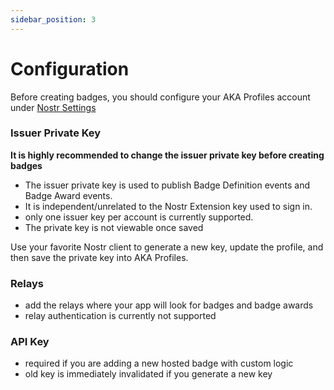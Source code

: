 ```yaml
---
sidebar_position: 3
---
```


# Configuration

Before creating badges, you should configure your AKA Profiles account under [Nostr Settings](https://app.akaprofiles.com/creator/developer/keypair)

### Issuer Private Key

**It is highly recommended to change the issuer private key before creating badges**

- The issuer private key is used to publish Badge Definition events and Badge Award events.
- It is independent/unrelated to the Nostr Extension key used to sign in.
- only one issuer key per account is currently supported.
- The private key is not viewable once saved

Use your favorite Nostr client to generate a new key, update the profile, and then save the private key into AKA Profiles.

### Relays

- add the relays where your app will look for badges and badge awards
- relay authentication is currently not supported

### API Key

- required if you are adding a new hosted badge with custom logic
- old key is immediately invalidated if you generate a new key
